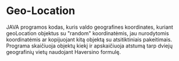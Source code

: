 # Geo-Location
JAVA programos kodas, kuris valdo geografines koordinates, kuriant geoLocation objektus su "random" koordinatėmis, jau nurodytomis koordinatėmis ar kopijuojant kitą objektą su atsitiktiniais pakeitimais. Programa skaičiuoja objektų kiekį ir apskaičiuoja atstumą tarp dviejų geografinių vietų naudojant Haversino formulę.
